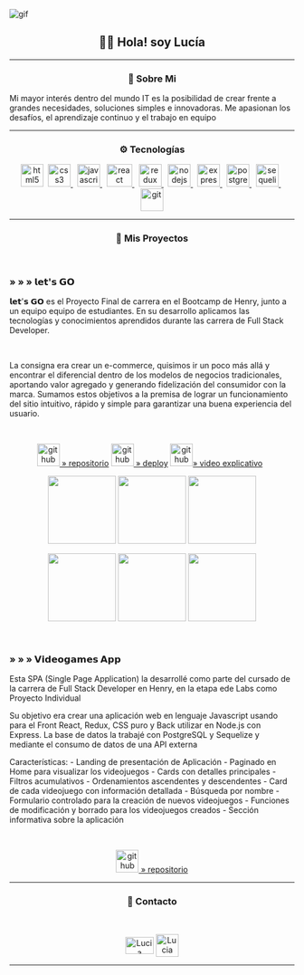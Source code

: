 ![gif](https://github.com/LuciaMeyer/LuciaMeyer/blob/main/assets/gif.gif)
<h2 align ='center'> 👋🏼 Hola! soy Lucía </h2>
<hr/>

<h3 align="center">🖤 Sobre Mi</h3>
<p>Mi mayor interés dentro del mundo IT es la posibilidad de crear frente a grandes necesidades, soluciones simples e innovadoras. Me apasionan los desafíos, el aprendizaje continuo y el trabajo en equipo</p>
<hr/>

<h3 align="center">⚙ Tecnologías</h3>
<p align="center">
<a href="https://www.w3.org/html/" target="_blank"> <img src="https://upload.wikimedia.org/wikipedia/commons/thumb/3/38/HTML5_Badge.svg/600px-HTML5_Badge.svg.png" alt="html5" width="40" height="40"/></a>&nbsp;
<a href="https://www.w3schools.com/css/" target="_blank"> <img src="https://cdn4.iconfinder.com/data/icons/social-media-logos-6/512/121-css3-512.png" alt="css3" width="40" height="40"/> </a>&nbsp;
<a href="https://developer.mozilla.org/en-US/docs/Web/JavaScript" target="_blank"> <img src="https://upload.wikimedia.org/wikipedia/commons/thumb/9/99/Unofficial_JavaScript_logo_2.svg/1024px-Unofficial_JavaScript_logo_2.svg.png" alt="javascript" width="40" height="40"/> </a>&nbsp; 
<a href="https://reactjs.org/" target="_blank"> <img src="https://seeklogo.com/images/R/react-logo-7B3CE81517-seeklogo.com.png" alt="react" width="45" height="40"/> </a>&nbsp; 
<a href="https://redux.js.org" target="_blank"> <img src="https://seeklogo.com/images/R/redux-logo-9CA6836C12-seeklogo.com.png" alt="redux" width="40" height="40"/> </a>&nbsp; 
<a href="https://nodejs.org" target="_blank"> <img src="https://www.vectorlogo.zone/logos/nodejs/nodejs-icon.svg" alt="nodejs" width= "40" height="40"/> </a>&nbsp;
<a href="https://expressjs.com" target="_blank"> <img src="https://www.vectorlogo.zone/logos/expressjs/expressjs-icon.svg" alt="express" width="40" height="40"/> </a>&nbsp; 
<a href="https://www.postgresql.org" target="_blank"> <img src="https://upload.wikimedia.org/wikipedia/commons/thumb/2/29/Postgresql_elephant.svg/1200px-Postgresql_elephant.svg.png" alt="postgresql" width="40" height="40"/> </a>&nbsp; 
<a href="https://sequelize.org" target="_blank"> <img src="https://www.vectorlogo.zone/logos/sequelizejs/sequelizejs-icon.svg" alt="sequelize" width="40" height="40"/> </a>&nbsp;
<a href="https://git-scm.com/" target="_blank"> <img src="https://www.vectorlogo.zone/logos/git-scm/git-scm-icon.svg" alt="git" width="40" height="40"/> </a> 
<hr/>

<h3 align="center">📌 Mis Proyectos</h3>
</a>&nbsp;

<h3 align="left">» » » 𝗹𝗲𝘁'𝘀 𝗚𝗢</h3>
<p>
𝗹𝗲𝘁'𝘀 𝗚𝗢 es el Proyecto Final de carrera en el Bootcamp de Henry, junto a un equipo equipo de estudiantes. En su desarrollo aplicamos las tecnologías y conocimientos aprendidos durante las carrera de Full Stack Developer.
</p>
&nbsp;
<p>
La consigna era crear un e-commerce, quisimos ir un poco más allá y encontrar el diferencial dentro de los modelos de negocios tradicionales, aportando valor agregado y generando fidelización del consumidor con la marca. Sumamos estos objetivos a la premisa de lograr un funcionamiento del sitio intuitivo, rápido y simple para garantizar una buena experiencia del usuario.
</p>
&nbsp;
<p align="center">
<a href="https://github.com/LetTeam22/lets-GO"><img src='https://cdn.jsdelivr.net/npm/simple-icons@3.0.1/icons/github.svg' alt='github' height='40'> » repositorio</a>
<a href="https://pf-let.vercel.app/"><img src='https://res.cloudinary.com/pflet/image/upload/v1664817186/Let/image/circulo_qvq2fh.png' alt='github' height='40'> » deploy</a>
<a href="https://www.youtube.com/watch?v=-TOVqECdiIw"><img src='https://res.cloudinary.com/pflet/image/upload/v1664817345/Let/image/video_odffci.png' alt='github' height='40'>» video explicativo</a>
&nbsp;
  
<p align="center">
  <a><img src="https://res.cloudinary.com/pflet/image/upload/v1664821148/Let/GitHub/1letsGO_f0ozqg.png" height='120'></a>
  <a><img src="https://res.cloudinary.com/pflet/image/upload/v1664821145/Let/GitHub/2letsGO_okinva.png" height='120'></a>
  <a><img src="https://res.cloudinary.com/pflet/image/upload/v1664821145/Let/GitHub/3letsGO_obsp8u.png" height='120'></a>
</p>
<p align="center">
  <a><img src="https://res.cloudinary.com/pflet/image/upload/v1664821146/Let/GitHub/4letsGO-05_nomlku.png" height='120'></a>
  <a><img src="https://res.cloudinary.com/pflet/image/upload/v1664821146/Let/GitHub/5letsGO_fvv8bp.png" height='120'></a>
  <a><img src="https://res.cloudinary.com/pflet/image/upload/v1664821147/Let/GitHub/6letsGO_go0tp0.png" height='120'></a>
</p>
</a>&nbsp;

<h3 align="left">» » » 𝗩𝗶𝗱𝗲𝗼𝗴𝗮𝗺𝗲𝘀 𝗔𝗽𝗽</h3>

<p>
Esta SPA (Single Page Application) la desarrollé como parte del cursado de la carrera de Full Stack Developer en Henry, en la etapa ede Labs como Proyecto Individual
</p>
<p>
Su objetivo era crear una aplicación web en lenguaje Javascript usando para el Front React, Redux, CSS puro y Back utilizar  en Node.js con Express. La base de datos la trabajé con PostgreSQL y Sequelize y mediante el consumo de datos de una API externa
</p>
<p>
Características:
- Landing de presentación de Aplicación
- Paginado en Home para visualizar los videojuegos
- Cards con detalles principales 
- Filtros acumulativos
- Ordenamientos ascendentes y descendentes
- Card de cada videojuego con información detallada 
- Búsqueda por nombre
- Formulario controlado para la creación de nuevos videojuegos
- Funciones de modificación y borrado para los videojuegos creados
- Sección informativa sobre la aplicación
</p>
&nbsp;
<p align="center">
<a href="https://github.com/LuciaMeyer/Video-Games-App"><img src='https://cdn.jsdelivr.net/npm/simple-icons@3.0.1/icons/github.svg' alt='github' height='40'> » repositorio</a>
<!-- <p>
  <a><img src="https://res.cloudinary.com/pflet/image/upload/v1664821148/Let/GitHub/1letsGO_f0ozqg.png" height='120'></a>
  <a><img src="https://res.cloudinary.com/pflet/image/upload/v1664821145/Let/GitHub/2letsGO_okinva.png" height='120'></a>
  <a><img src="https://res.cloudinary.com/pflet/image/upload/v1664821145/Let/GitHub/3letsGO_obsp8u.png" height='120'></a>
</p>
<p>
  <a><img src="https://res.cloudinary.com/pflet/image/upload/v1664821146/Let/GitHub/4letsGO-05_nomlku.png" height='120'></a>
  <a><img src="https://res.cloudinary.com/pflet/image/upload/v1664821146/Let/GitHub/5letsGO_fvv8bp.png" height='120'></a>
  <a><img src="https://res.cloudinary.com/pflet/image/upload/v1664821147/Let/GitHub/6letsGO_go0tp0.png" height='120'></a>
</p> -->
<hr/>
<h3 align="center">📩 Contacto</h3>
&nbsp;

<p align="center">
<a href="https://www.linkedin.com/in/lucia-meyer-65633a143/"><img align="center" src="https://www.vectorlogo.zone/logos/linkedin/linkedin-icon.svg" alt="Lucia Meyer" height="30" width="50" /></a>
<a href="mailto:luciameyer1603@gmail.com"><img align="center" src="https://www.vectorlogo.zone/logos/gmail/gmail-icon.svg" alt="Lucia Meyer" height="40" width="40" /></a>
<hr/>
